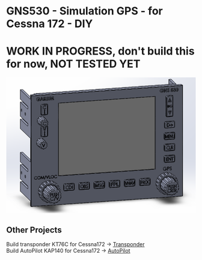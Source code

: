 <H1>GNS530 - Simulation GPS - for Cessna 172 - DIY</H1>

<H1>WORK IN PROGRESS, don't build this for now, NOT TESTED YET</H1>
<img src='https://github.com/kkr0kk/GNS530/blob/main/images/gns530-3D-front.png?raw=true' />

<H2>Other Projects</H2>
Build transponder KT76C for Cessna172 -> <a href='https://github.com/kkr0kk/c172-xpndr'>Transponder</a><BR />
Build AutoPilot KAP140 for Cessna172 -> <a href='https://github.com/kkr0kk/c172-autopilot'>AutoPilot</a><BR />

